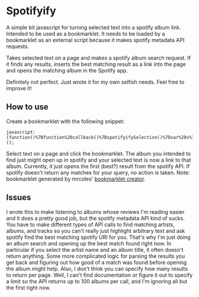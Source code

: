 Spotifyify
=========

A simple bit javascript for turning selected text into a spotify album link.  Intended to be used as a bookmarklet.  It needs to be loaded by a bookmarklet as an external script because it makes spotify metadata API requests.  

Takes selected text on a page and makes a spotify album search request.  If it finds any results, inserts the best matching result as a link into the page and opens the matching album in the Spotify app.

Definitely not perfect.  Just wrote it for my own selfish needs.  Feel free to improve it!

How to use
----------
Create a bookmarklet with the following snippet:

    javascript:(function()%7Bfunction%20callback()%7BspotifyifySelection()%7Dvar%20s%3Ddocument.createElement(%22script%22)%3Bs.src%3D%22https%3A%2F%2Fraw.github.com%2Frickychang%2Fspotifyify%2Fmaster%2Fspotifyify.js%22%3Bif(s.addEventListener)%7Bs.addEventListener(%22load%22%2Ccallback%2Cfalse)%7Delse%20if(s.readyState)%7Bs.onreadystatechange%3Dcallback%7Ddocument.body.appendChild(s)%3B%7D)();

Select text on a page and click the bookmarklet.  The album you intended to find just might open up in spotify and your selected text is now a link to that album.  Currently, it just opens the first (best?) result from the spotify API.  If spotify doesn't return any matches for your query, no action is taken.  Note: bookmarklet generated by mrcoles' [bookmarklet creator](http://mrcoles.com/bookmarklet/).

Issues
------
I wrote this to make listening to albums whose reviews I'm reading easier and it does a pretty good job, but the spotify metadata API kind of sucks.  You have to make different types of API calls to find matching artists, albums, and tracks so you can't really just highlight arbitrary text and ask spotify find the best matching spotify URI for you.  That's why I'm just doing an album search and opening up the best match found right now.  In particular if you select the artist name and an album title, it often doesn't return anything.  Some more complicated logic for parsing the results you get back and figuring out how good of a match was found before opening the album might help.  Also, I don't think you can specify how many results to return per page.  Well, I can't find documentation or figure it out to specify a limit so the API returns up to 100 albums per call, and I'm ignoring all but the first right now.